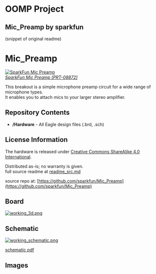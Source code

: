# OOMP Project  
## Mic_Preamp  by sparkfun  
  
(snippet of original readme)  
  
Mic_Preamp  
==========  
[![SparkFun Mic Preamp](https://cdn.sparkfun.com//assets/parts/2/1/3/9/08872-01.jpg)  
*SparkFun Mic Preamp (PRT-08872)*](https://www.sparkfun.com/products/8872)  
  
This breakout is a simple microphone preamp circuit for a wide range of microphone types.   
It enables you to attach mics to your larger stereo amplifier.  
  
Repository Contents  
-------------------  
* **/Hardware** - All Eagle design files (.brd, .sch)  
  
  
License Information  
-------------------  
The hardware is released under [Creative Commons ShareAlike 4.0 International](https://creativecommons.org/licenses/by-sa/4.0/).  
  
Distributed as-is; no warranty is given.  
  full source readme at [readme_src.md](readme_src.md)  
  
source repo at: [https://github.com/sparkfun/Mic_Preamp](https://github.com/sparkfun/Mic_Preamp)  
## Board  
  
[![working_3d.png](working_3d_600.png)](working_3d.png)  
## Schematic  
  
[![working_schematic.png](working_schematic_600.png)](working_schematic.png)  
  
[schematic pdf](working_schematic.pdf)  
## Images  
